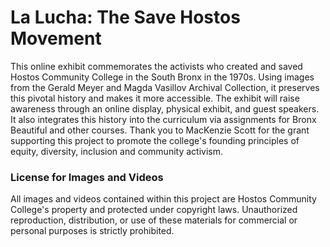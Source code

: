 # La Lucha: The Save Hostos Movement

This online exhibit commemorates the activists who created and saved Hostos Community College in the South Bronx in the 1970s. Using images from the Gerald Meyer and Magda Vasillov Archival Collection, it preserves this pivotal history and makes it more accessible. The exhibit will raise awareness through an online display, physical exhibit, and guest speakers. It also integrates this history into the curriculum via assignments for Bronx Beautiful and other courses. Thank you to MacKenzie Scott for the grant supporting this project to promote the college's founding principles of equity, diversity, inclusion and community activism.

### License for Images and Videos
All images and videos contained within this project are Hostos Community College's property and protected under copyright laws. Unauthorized reproduction, distribution, or use of these materials for commercial or personal purposes is strictly prohibited.
